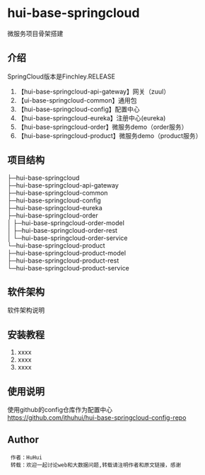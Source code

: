 # hui-base-springcloud
微服务项目骨架搭建 

## 介绍
SpringCloud版本是Finchley.RELEASE  

1. 【hui-base-springcloud-api-gateway】网关（zuul）
2. 【ui-base-springcloud-common】通用包
3. 【hui-base-springcloud-config】配置中心
4. 【hui-base-springcloud-eureka】注册中心(eureka)
5. 【hui-base-springcloud-order】微服务demo（order服务）
6. 【hui-base-springcloud-product】微服务demo（product服务）

## 项目结构
├─hui-base-springcloud  
  ├─hui-base-springcloud-api-gateway  
  ├─hui-base-springcloud-common  
  ├─hui-base-springcloud-config  
  ├─hui-base-springcloud-eureka  
  ├─hui-base-springcloud-order  
  │  ├─hui-base-springcloud-order-model  
  │  ├─hui-base-springcloud-order-rest  
  │  └─hui-base-springcloud-order-service  
  └─hui-base-springcloud-product  
     ├─hui-base-springcloud-product-model  
     ├─hui-base-springcloud-product-rest  
     └─hui-base-springcloud-product-service  


## 软件架构
软件架构说明


## 安装教程
1. xxxx
2. xxxx
3. xxxx

## 使用说明
使用github的config仓库作为配置中心  
https://github.com/ithuhui/hui-base-springcloud-config-repo

## Author
```
 作者：HuHui
 转载：欢迎一起讨论web和大数据问题,转载请注明作者和原文链接，感谢
```
